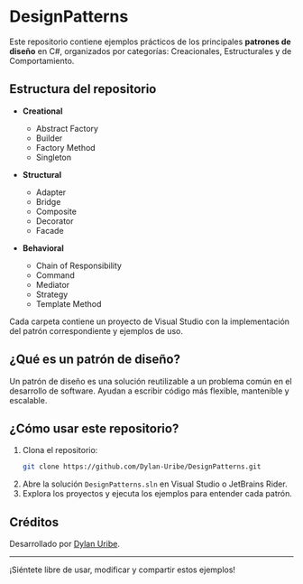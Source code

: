 # DesignPatterns

Este repositorio contiene ejemplos prácticos de los principales **patrones de diseño** en C#, organizados por categorías: Creacionales, Estructurales y de Comportamiento.

## Estructura del repositorio

- **Creational**
    - Abstract Factory
    - Builder
    - Factory Method
    - Singleton

- **Structural**
    - Adapter
    - Bridge
    - Composite
    - Decorator
    - Facade

- **Behavioral**
    - Chain of Responsibility
    - Command
    - Mediator
    - Strategy
    - Template Method

Cada carpeta contiene un proyecto de Visual Studio con la implementación del patrón correspondiente y ejemplos de uso.

## ¿Qué es un patrón de diseño?

Un patrón de diseño es una solución reutilizable a un problema común en el desarrollo de software. Ayudan a escribir código más flexible, mantenible y escalable.

## ¿Cómo usar este repositorio?

1. Clona el repositorio:
   ```sh
   git clone https://github.com/Dylan-Uribe/DesignPatterns.git
    ```
2. Abre la solución `DesignPatterns.sln` en Visual Studio o JetBrains Rider.
3. Explora los proyectos y ejecuta los ejemplos para entender cada patrón.

## Créditos

Desarrollado por [Dylan Uribe](https://github.com/Dylan-Uribe).

---

¡Siéntete libre de usar, modificar y compartir estos ejemplos!